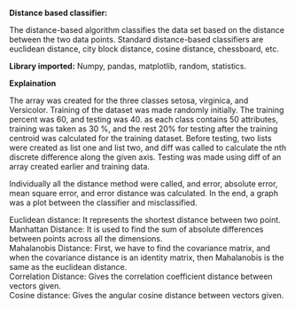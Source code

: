 **Distance based classifier:**<br /> 

The distance-based algorithm classifies the data set based on the distance between the two data points. Standard distance-based classifiers are euclidean distance, city block distance, cosine distance, chessboard, etc.<br /> 




**Library imported:** Numpy, pandas, matplotlib, random, statistics.<br /> 

**Explaination**<br /> 

The array was created for the three classes setosa, virginica, and Versicolor. Training of the dataset was made randomly initially. The training percent was 60, and testing was 40. as each class contains 50 attributes, training
was taken as 30 %, and the rest 20% for testing after the training centroid was calculated for the training dataset. Before testing, two lists were created as list one and list two, and diff was called to calculate the nth discrete difference along the given axis. Testing was made using diff of an array created earlier and training data.<br /> 

Individually all the distance method were called, and error, absolute error, mean square error, and error distance was calculated. In the end, a graph was a plot between the classifier and misclassified.<br /> 

Euclidean distance: It represents the shortest distance between two point.<br /> 
Manhattan Distance: It is used to find the sum of absolute differences between points across all the dimensions.<br /> 
Mahalanobis Distance: First, we have to find the covariance matrix, and when the covariance distance is an identity matrix, then Mahalanobis is the same as the euclidean distance.<br /> 
Correlation Distance: Gives the correlation coefficient distance between vectors given.<br /> 
Cosine distance: Gives the angular cosine distance between vectors given.
